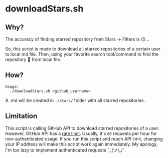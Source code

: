 downloadStars.sh
================

## Why?

The accuracy of finding starred repository from Stars -> Filters is :expressionless:...

So, this script is made to download all starred repositories of a certain user to local md file. Then, using your favorite search tool/command to find the repository :massage: from local file.

## How?

```
Usage:
  ./downloadStars.sh <github_username>
```

A <username>.md will be created in `./stars/` folder with all starred repositories.

## Limitation

This script is calling GitHub API to download starred repositories of a user. However, GitHub API has a [rate limit](https://developer.github.com/v3/#rate-limiting). Usually, it's `60` requests per hour for non-authenticated usage. If you run this script and reach API limit, changing your IP address will make this script work again immediately. My apology, I'm too lazy to implement authenticated requests ¯\_(ツ)_/¯.
